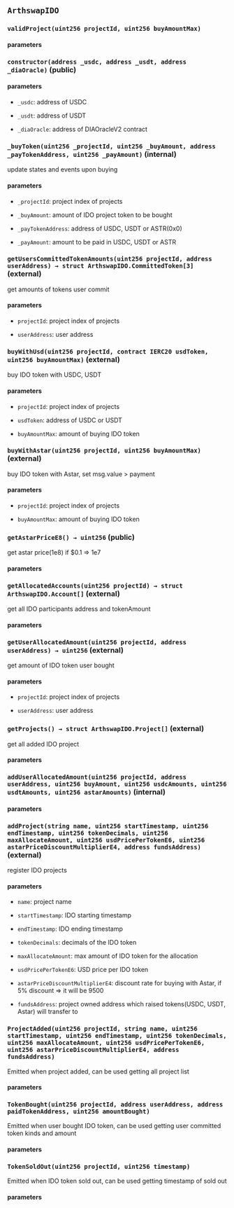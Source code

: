 ## `ArthswapIDO`

### `validProject(uint256 projectId, uint256 buyAmountMax)`

#### parameters

### `constructor(address _usdc, address _usdt, address _diaOracle)` (public)

#### parameters

- `_usdc`: address of USDC

- `_usdt`: address of USDT

- `_diaOracle`: address of DIAOracleV2 contract

### `_buyToken(uint256 _projectId, uint256 _buyAmount, address _payTokenAddress, uint256 _payAmount)` (internal)

update states and events upon buying

#### parameters

- `_projectId`: project index of projects

- `_buyAmount`: amount of IDO project token to be bought

- `_payTokenAddress`: address of USDC, USDT or ASTR(0x0)

- `_payAmount`: amount to be paid in USDC, USDT or ASTR

### `getUsersCommittedTokenAmounts(uint256 projectId, address userAddress) → struct ArthswapIDO.CommittedToken[3]` (external)

get amounts of tokens user commit

#### parameters

- `projectId`: project index of projects

- `userAddress`: user address

### `buyWithUsd(uint256 projectId, contract IERC20 usdToken, uint256 buyAmountMax)` (external)

buy IDO token with USDC, USDT

#### parameters

- `projectId`: project index of projects

- `usdToken`: address of USDC or USDT

- `buyAmountMax`: amount of buying IDO token

### `buyWithAstar(uint256 projectId, uint256 buyAmountMax)` (external)

buy IDO token with Astar, set msg.value > payment

#### parameters

- `projectId`: project index of projects

- `buyAmountMax`: amount of buying IDO token

### `getAstarPriceE8() → uint256` (public)

get astar price(1e8) if $0.1 => 1e7

#### parameters

### `getAllocatedAccounts(uint256 projectId) → struct ArthswapIDO.Account[]` (external)

get all IDO participants address and tokenAmount

#### parameters

### `getUserAllocatedAmount(uint256 projectId, address userAddress) → uint256` (external)

get amount of IDO token user bought

#### parameters

- `projectId`: project index of projects

- `userAddress`: user address

### `getProjects() → struct ArthswapIDO.Project[]` (external)

get all added IDO project

#### parameters

### `addUserAllocatedAmount(uint256 projectId, address userAddress, uint256 buyAmount, uint256 usdcAmounts, uint256 usdtAmounts, uint256 astarAmounts)` (internal)

#### parameters

### `addProject(string name, uint256 startTimestamp, uint256 endTimestamp, uint256 tokenDecimals, uint256 maxAllocateAmount, uint256 usdPricePerTokenE6, uint256 astarPriceDiscountMultiplierE4, address fundsAddress)` (external)

register IDO projects

#### parameters

- `name`: project name

- `startTimestamp`: IDO starting timestamp

- `endTimestamp`: IDO ending timestamp

- `tokenDecimals`: decimals of the IDO token

- `maxAllocateAmount`: max amount of IDO token for the allocation

- `usdPricePerTokenE6`: USD price per IDO token

- `astarPriceDiscountMultiplierE4`: discount rate for buying with Astar, if 5% discount => it will be 9500

- `fundsAddress`: project owned address which raised tokens(USDC, USDT, Astar) will transfer to

### `ProjectAdded(uint256 projectId, string name, uint256 startTimestamp, uint256 endTimestamp, uint256 tokenDecimals, uint256 maxAllocateAmount, uint256 usdPricePerTokenE6, uint256 astarPriceDiscountMultiplierE4, address fundsAddress)`

Emitted when project added, can be used getting all project list

#### parameters

### `TokenBought(uint256 projectId, address userAddress, address paidTokenAddress, uint256 amountBought)`

Emitted when user bought IDO token, can be used getting user committed token kinds and amount

#### parameters

### `TokenSoldOut(uint256 projectId, uint256 timestamp)`

Emitted when IDO token sold out, can be used getting timestamp of sold out

#### parameters
